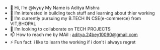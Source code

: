 - 👋 Hi, I’m @lvyuy My Name is Aditya Mishra
- 👀 I’m interested in building tech stuff and learning about thier working
- 🌱 I’m currently pursuing my B.TECH IN CSE(e-commerce) from VIT,BHOPAL
- 💞️ I’m looking to collaborate on TECH PROJECTS
- 📫 How to reach me by MAil : aditya.24bey10090@gmail.com
- ⚡ Fun fact: i like to learn the working if i don't i always regret

<!---
lvyuy/lvyuy is a ✨ special ✨ repository because its `README.md` (this file) appears on your GitHub profile.
You can click the Preview link to take a look at your changes.
--->
